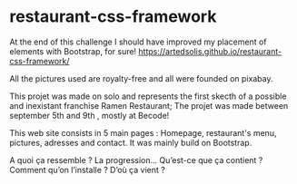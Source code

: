 # restaurant-css-framework
At the end of this challenge I should have improved my placement of elements with Bootstrap, for sure! 
https://artedsolis.github.io/restaurant-css-framework/

All the pictures used are royalty-free and all were founded on pixabay.

This projet was made on solo and represents the first skecth of a possible and inexistant franchise Ramen Restaurant;
The projet was made between september 5th and 9th , mostly at Becode! 

This web site consists in 5 main pages : Homepage, restaurant's menu, pictures, adresses and contact. It was mainly build on Bootstrap. 

A quoi ça ressemble ? La progression… Qu’est-ce que ça contient ? Comment qu’on l’installe ? D’où ça vient ?
